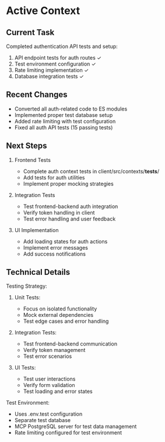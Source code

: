 # Active Context

## Current Task
Completed authentication API tests and setup:
1. API endpoint tests for auth routes ✓
2. Test environment configuration ✓
3. Rate limiting implementation ✓
4. Database integration tests ✓

## Recent Changes
- Converted all auth-related code to ES modules
- Implemented proper test database setup
- Added rate limiting with test configuration
- Fixed all auth API tests (15 passing tests)

## Next Steps
1. Frontend Tests
   - Complete auth context tests in client/src/contexts/__tests__/
   - Add tests for auth utilities
   - Implement proper mocking strategies

2. Integration Tests
   - Test frontend-backend auth integration
   - Verify token handling in client
   - Test error handling and user feedback

3. UI Implementation
   - Add loading states for auth actions
   - Implement error messages
   - Add success notifications

## Technical Details
Testing Strategy:
1. Unit Tests:
   - Focus on isolated functionality
   - Mock external dependencies
   - Test edge cases and error handling

2. Integration Tests:
   - Test frontend-backend communication
   - Verify token management
   - Test error scenarios

3. UI Tests:
   - Test user interactions
   - Verify form validation
   - Test loading and error states

Test Environment:
- Uses .env.test configuration
- Separate test database
- MCP PostgreSQL server for test data management
- Rate limiting configured for test environment
